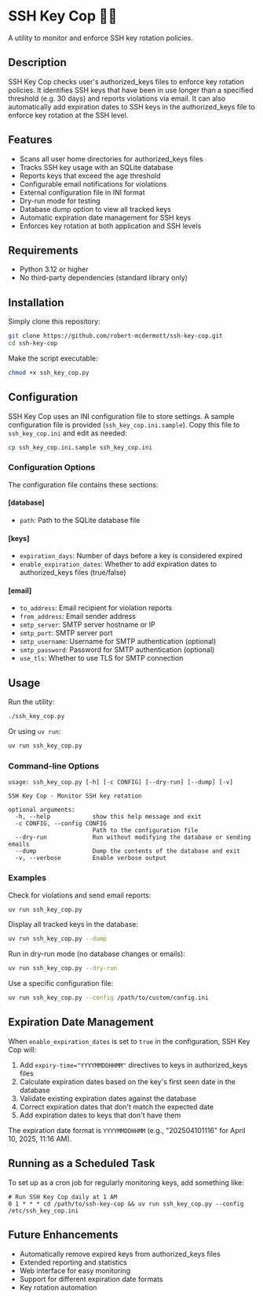 # SSH Key Cop 👮‍♂️

A utility to monitor and enforce SSH key rotation policies.

## Description

SSH Key Cop checks user's authorized_keys files to enforce key rotation policies. It identifies SSH keys that have been in use longer than a specified threshold (e.g. 30 days) and reports violations via email. It can also automatically add expiration dates to SSH keys in the authorized_keys file to enforce key rotation at the SSH level.

## Features

- Scans all user home directories for authorized_keys files
- Tracks SSH key usage with an SQLite database
- Reports keys that exceed the age threshold
- Configurable email notifications for violations
- External configuration file in INI format
- Dry-run mode for testing
- Database dump option to view all tracked keys
- Automatic expiration date management for SSH keys
- Enforces key rotation at both application and SSH levels

## Requirements

- Python 3.12 or higher
- No third-party dependencies (standard library only)

## Installation

Simply clone this repository:

```bash
git clone https://github.com/robert-mcdermott/ssh-key-cop.git
cd ssh-key-cop
```

Make the script executable:

```bash
chmod +x ssh_key_cop.py
```

## Configuration

SSH Key Cop uses an INI configuration file to store settings. A sample configuration file is provided (`ssh_key_cop.ini.sample`). Copy this file to `ssh_key_cop.ini` and edit as needed:

```bash
cp ssh_key_cop.ini.sample ssh_key_cop.ini
```

### Configuration Options

The configuration file contains these sections:

#### [database]
- `path`: Path to the SQLite database file

#### [keys]
- `expiration_days`: Number of days before a key is considered expired
- `enable_expiration_dates`: Whether to add expiration dates to authorized_keys files (true/false)

#### [email]
- `to_address`: Email recipient for violation reports
- `from_address`: Email sender address
- `smtp_server`: SMTP server hostname or IP
- `smtp_port`: SMTP server port
- `smtp_username`: Username for SMTP authentication (optional)
- `smtp_password`: Password for SMTP authentication (optional)
- `use_tls`: Whether to use TLS for SMTP connection

## Usage

Run the utility:

```bash
./ssh_key_cop.py
```

Or using `uv run`:

```bash
uv run ssh_key_cop.py
```

### Command-line Options

```
usage: ssh_key_cop.py [-h] [-c CONFIG] [--dry-run] [--dump] [-v]

SSH Key Cop - Monitor SSH key rotation

optional arguments:
  -h, --help            show this help message and exit
  -c CONFIG, --config CONFIG
                        Path to the configuration file
  --dry-run             Run without modifying the database or sending emails
  --dump                Dump the contents of the database and exit
  -v, --verbose         Enable verbose output
```

### Examples

Check for violations and send email reports:

```bash
uv run ssh_key_cop.py
```

Display all tracked keys in the database:

```bash
uv run ssh_key_cop.py --dump
```

Run in dry-run mode (no database changes or emails):

```bash
uv run ssh_key_cop.py --dry-run
```

Use a specific configuration file:

```bash
uv run ssh_key_cop.py --config /path/to/custom/config.ini
```

## Expiration Date Management

When `enable_expiration_dates` is set to `true` in the configuration, SSH Key Cop will:

1. Add `expiry-time="YYYYMMDDHHMM"` directives to keys in authorized_keys files
2. Calculate expiration dates based on the key's first seen date in the database
3. Validate existing expiration dates against the database
4. Correct expiration dates that don't match the expected date
5. Add expiration dates to keys that don't have them

The expiration date format is `YYYYMMDDHHMM` (e.g., "202504101116" for April 10, 2025, 11:16 AM).

## Running as a Scheduled Task

To set up as a cron job for regularly monitoring keys, add something like:

```
# Run SSH Key Cop daily at 1 AM
0 1 * * * cd /path/to/ssh-key-cop && uv run ssh_key_cop.py --config /etc/ssh_key_cop.ini
```

## Future Enhancements

- Automatically remove expired keys from authorized_keys files
- Extended reporting and statistics
- Web interface for easy monitoring
- Support for different expiration date formats
- Key rotation automation
